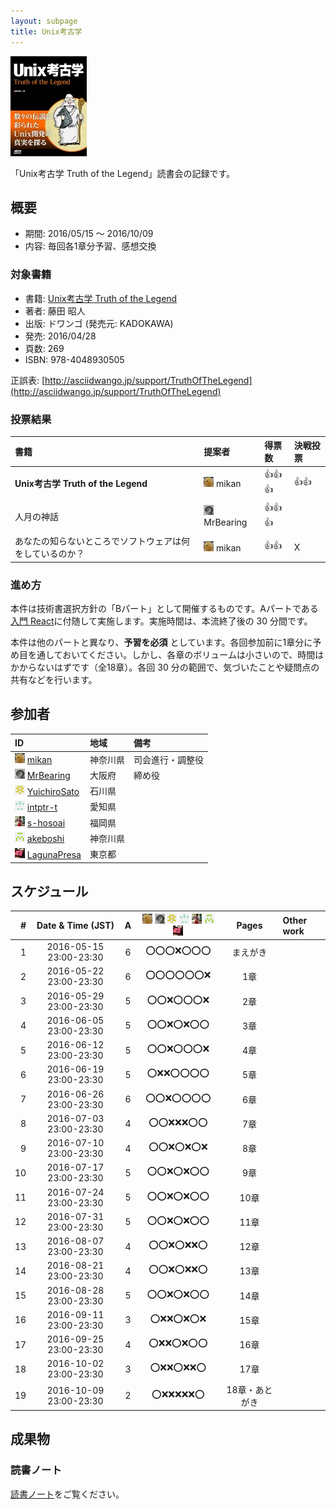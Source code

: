 ```yaml
---
layout: subpage
title: Unix考古学
---
```


[![Unix考古学](/images/cover-unix.jpg)](http://www.amazon.co.jp/dp/4048930508/)

「Unix考古学 Truth of the Legend」読書会の記録です。

## 概要

* 期間: 2016/05/15 ～ 2016/10/09
* 内容: 毎回各1章分予習、感想交換

### 対象書籍

* 書籍: [Unix考古学 Truth of the Legend](http://www.amazon.co.jp/dp/4048930508/)
* 著者: 藤田 昭人
* 出版: ドワンゴ (発売元: KADOKAWA)
* 発売: 2016/04/28
* 頁数: 269
* ISBN: 978-4048930505

正誤表: [http://asciidwango.jp/support/TruthOfTheLegend](http://asciidwango.jp/support/TruthOfTheLegend)

### 投票結果

| 書籍                                                     | 提案者                                        | 得票数     |決戦投票|
|:---------------------------------------------------------|:----------------------------------------------|:-----------|:-------|
| **Unix考古学 Truth of the Legend**                       | ![](/images/users/mikan_16.png) mikan         |:+1::+1::+1:|:+1::+1:|
| 人月の神話                                               | ![](/images/users/MrBearing_16.png) MrBearing |:+1::+1::+1:|        |
| あなたの知らないところでソフトウェアは何をしているのか？ | ![](/images/users/mikan_16.png) mikan         |:+1::+1:    | X      |

### 進め方

本件は技術書選択方針の「Bパート」として開催するものです。Aパートである[入門 React](../5-react)に付随して実施します。実施時間は、本流終了後の 30 分間です。

本件は他のパートと異なり、**予習を必須** としています。各回参加前に1章分に予め目を通しておいてください。しかし、各章のボリュームは小さいので、時間はかからないはずです（全18章）。各回 30 分の範囲で、気づいたことや疑問点の共有などを行います。

## 参加者

| ID                                                                                     | 地域     | 備考             |
|:---------------------------------------------------------------------------------------|:---------|:-----------------|
| ![](/images/users/mikan_16.png) [mikan](https://github.com/mikan)                      | 神奈川県 | 司会進行・調整役 |
| ![](/images/users/MrBearing_16.png) [MrBearing](https://github.com/MrBearing)          | 大阪府   | 締め役           |
| ![](/images/users/YuichiroSato_16.png) [YuichiroSato](https://github.com/YuichiroSato) | 石川県   |                  |
| ![](/images/users/intptr-t_16.png) [intptr-t](https://github.com/intptr-t)             | 愛知県   | 　               |
| ![](/images/users/s-hosoai_16.png) [s-hosoai](https://github.com/s-hosoai)             | 福岡県   |                  |
| ![](/images/users/akeboshi_16.png) [akeboshi](https://github.com/akeboshi)             | 神奈川県 |                  |
| ![](/images/users/LagunaPresa_16.png) [LagunaPresa](https://github.com/LagunaPresa)    | 東京都   | 　               |

## スケジュール

| # | Date & Time (JST) | A | ![](/images/users/mikan_16.png) ![](/images/users/MrBearing_16.png) ![](/images/users/YuichiroSato_16.png) ![](/images/users/intptr-t_16.png) ![](/images/users/s-hosoai_16.png) ![](/images/users/akeboshi_16.png) ![](/images/users/LagunaPresa_16.png) | Pages | Other work |
|---:|:----------------------:|:-:|:---------------------:|:-----------:|:-----------------------|
|  1 | 2016-05-15 23:00-23:30 | 6 | :o::o::o::x::o::o::o: |  まえがき     |                        |
|  2 | 2016-05-22 23:00-23:30 | 6 | :o::o::o::o::o::o::x: |  1章        |                        |
|  3 | 2016-05-29 23:00-23:30 | 5 | :o::o::x::o::o::o::x: |  2章        |                        |
|  4 | 2016-06-05 23:00-23:30 | 5 | :o::o::x::o::x::o::o: |  3章        |                        |
|  5 | 2016-06-12 23:00-23:30 | 5 | :o::o::x::o::o::o::x: |  4章        |                        |
|  6 | 2016-06-19 23:00-23:30 | 5 | :o::x::x::o::o::o::o: |  5章        |                        |
|  7 | 2016-06-26 23:00-23:30 | 6 | :o::o::x::o::o::o::o: |  6章        |                        |
|  8 | 2016-07-03 23:00-23:30 | 4 | :o::o::x::x::x::o::o: |  7章        |                        |
|  9 | 2016-07-10 23:00-23:30 | 4 | :o::o::x::o::x::o::x: |  8章        |                        |
| 10 | 2016-07-17 23:00-23:30 | 5 | :o::o::x::o::x::o::o: |  9章        |                        |
| 11 | 2016-07-24 23:00-23:30 | 5 | :o::o::x::o::x::o::o: |  10章       |                        |
| 12 | 2016-07-31 23:00-23:30 | 5 | :o::o::x::o::x::o::o: |  11章       |                        |
| 13 | 2016-08-07 23:00-23:30 | 4 | :o::o::x::o::x::x::o: |  12章       |                        |
| 14 | 2016-08-21 23:00-23:30 | 4 | :o::o::x::o::x::x::o: |  13章       |                        |
| 15 | 2016-08-28 23:00-23:30 | 5 | :o::o::x::o::x::o::o: |  14章       |                        |
| 16 | 2016-09-11 23:00-23:30 | 3 | :o::x::x::o::x::o::x: |  15章       |                        |
| 17 | 2016-09-25 23:00-23:30 | 4 | :o::x::x::o::x::o::o: |  16章       |                        |
| 18 | 2016-10-02 23:00-23:30 | 3 | :o::x::x::o::x::x::o: |  17章       |                        |
| 19 | 2016-10-09 23:00-23:30 | 2 | :o::x::x::x::x::x::o: |  18章・あとがき |                        |

## 成果物

### 読書ノート

[読書ノート](/note/6-unix)をご覧ください。
